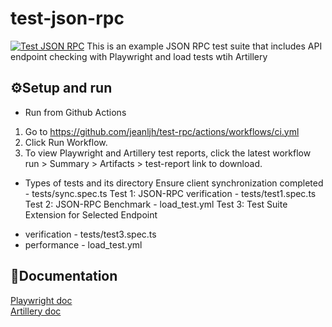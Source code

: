# test-json-rpc
[![Test JSON RPC](https://github.com/jeanljh/test-rpc/actions/workflows/ci.yml/badge.svg)](https://github.com/jeanljh/test-rpc/actions/workflows/ci.yml)
This is an example JSON RPC test suite that includes API endpoint checking with Playwright and load tests wtih Artillery

## ⚙Setup and run
* Run from Github Actions
1. Go to https://github.com/jeanljh/test-rpc/actions/workflows/ci.yml
2. Click Run Workflow.
3. To view Playwright and Artillery test reports, click the latest workflow run > Summary > Artifacts > test-report link to download.

* Types of tests and its directory
Ensure client synchronization completed - tests/sync.spec.ts
Test 1: JSON-RPC verification - tests/test1.spec.ts
Test 2: JSON-RPC Benchmark - load_test.yml
Test 3: Test Suite Extension for Selected Endpoint
- verification - tests/test3.spec.ts
- performance - load_test.yml

## 📖Documentation
<a href="https://playwright.dev/docs/intro">Playwright doc</a></br>
<a href="https://www.artillery.io/docs"> Artillery doc</a>

